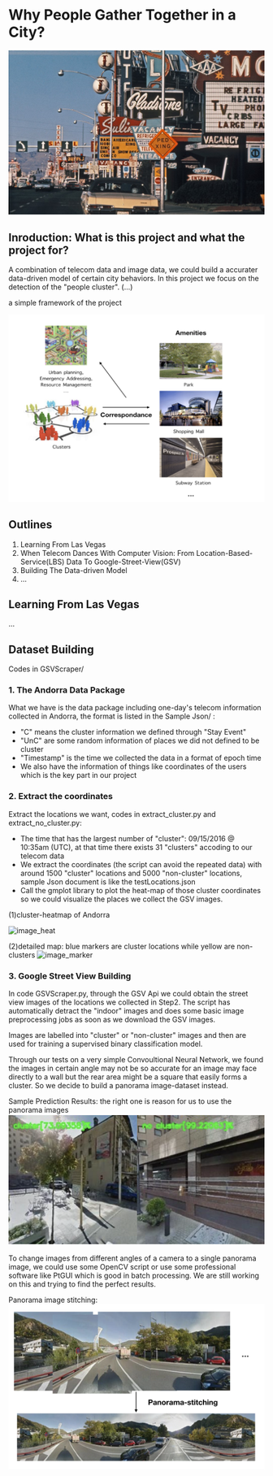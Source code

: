 # Why People Gather Together in a City?

![image](https://github.com/rymaspic/DLFLV/blob/master/Images/learning_from_lasvegas.jpg)

## Inroduction: What is this project and what the project for?

A combination of telecom data and image data, we could build a accurater data-driven model of certain city behaviors. In this project we focus on the detection of the "people cluster". (...)

a simple framework of the project

![image](https://github.com/rymaspic/DLFLV/blob/master/Images/a%20simple%20framework.png)
## Outlines

1. Learning From Las Vegas
2. When Telecom Dances With Computer Vision: From Location-Based-Service(LBS) Data To Google-Street-View(GSV)
3. Building The Data-driven Model
4. ...

## Learning From Las Vegas

...

## Dataset Building

Codes in GSVScraper/

### 1. The Andorra Data Package

What we have is the data package including one-day's telecom information collected in Andorra, the format is listed in the Sample Json/ :

* "C"  means the cluster information we defined through "Stay Event"
* "UnC" are some random information of places we did not defined to be cluster
* "Timestamp" is the time we collected the data in a format of epoch time
* We also have the information of things like coordinates of the users which is the key part in our project

### 2. Extract the coordinates

Extract the locations we want, codes in extract_cluster.py and extract_no_cluster.py:

* The time that has the largest number of "cluster": 09/15/2016 @ 10:35am (UTC), at that time there exists 31 "clusters" accoding to our telecom data
* We extract the coordinates (the script can avoid the repeated data) with around 1500 "cluster" locations and 5000 "non-cluster" locations, sample Json document is like the testLocations.json
* Call the gmplot library to plot the heat-map of those cluster coordinates so we could visualize the places we collect the GSV images.

(1)cluster-heatmap of Andorra

![image_heat](https://github.com/rymaspic/DLFLV/blob/master/Images/heatmap.jpg)

(2)detailed map: blue markers are cluster locations while yellow are non-clusters
![image_marker](https://github.com/rymaspic/DLFLV/blob/master/Images/markermap.png)


### 3. Google Street View Building

In code GSVScraper.py, through the GSV Api we could obtain the street view images of the locations we collected in Step2. The script has automatically detract the "indoor" images and does some basic image preprocessing jobs as soon as we download the GSV images.

Images are labelled into "cluster" or "non-cluster" images and then are used for training a supervised binary classification model.

Through our tests on a very simple Convoultional Neural Network, we found the images in certain angle may not be so accurate for an image may face directly to a wall but the rear area might be a square that easily forms a cluster. So we decide to build a panorama image-dataset instead. 

Sample Prediction Results: the right one is reason for us to use the panorama images
![image_marker](https://github.com/rymaspic/DLFLV/blob/master/Images/prediction.png)

To change images from different angles of a camera to a single panorama image, we could use some OpenCV script or use some professional software like PtGUI which is good in batch processing. We are still working on this and trying to find the perfect results.

Panorama image stitching:
![image_marker](https://github.com/rymaspic/DLFLV/blob/master/Images/pano.png)



